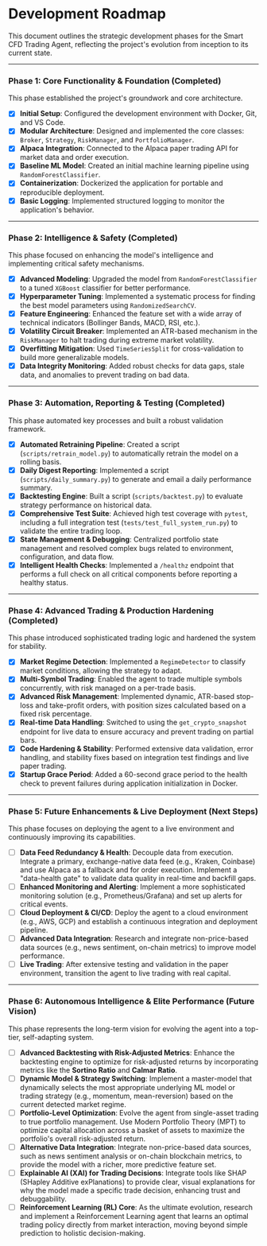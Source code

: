 # Development Roadmap

This document outlines the strategic development phases for the Smart CFD Trading Agent, reflecting the project's evolution from inception to its current state.

---

### Phase 1: Core Functionality & Foundation (Completed)

This phase established the project's groundwork and core architecture.

- [x] **Initial Setup**: Configured the development environment with Docker, Git, and VS Code.
- [x] **Modular Architecture**: Designed and implemented the core classes: `Broker`, `Strategy`, `RiskManager`, and `PortfolioManager`.
- [x] **Alpaca Integration**: Connected to the Alpaca paper trading API for market data and order execution.
- [x] **Baseline ML Model**: Created an initial machine learning pipeline using `RandomForestClassifier`.
- [x] **Containerization**: Dockerized the application for portable and reproducible deployment.
- [x] **Basic Logging**: Implemented structured logging to monitor the application's behavior.

---

### Phase 2: Intelligence & Safety (Completed)

This phase focused on enhancing the model's intelligence and implementing critical safety mechanisms.

- [x] **Advanced Modeling**: Upgraded the model from `RandomForestClassifier` to a tuned `XGBoost` classifier for better performance.
- [x] **Hyperparameter Tuning**: Implemented a systematic process for finding the best model parameters using `RandomizedSearchCV`.
- [x] **Feature Engineering**: Enhanced the feature set with a wide array of technical indicators (Bollinger Bands, MACD, RSI, etc.).
- [x] **Volatility Circuit Breaker**: Implemented an ATR-based mechanism in the `RiskManager` to halt trading during extreme market volatility.
- [x] **Overfitting Mitigation**: Used `TimeSeriesSplit` for cross-validation to build more generalizable models.
- [x] **Data Integrity Monitoring**: Added robust checks for data gaps, stale data, and anomalies to prevent trading on bad data.

---

### Phase 3: Automation, Reporting & Testing (Completed)

This phase automated key processes and built a robust validation framework.

- [x] **Automated Retraining Pipeline**: Created a script (`scripts/retrain_model.py`) to automatically retrain the model on a rolling basis.
- [x] **Daily Digest Reporting**: Implemented a script (`scripts/daily_summary.py`) to generate and email a daily performance summary.
- [x] **Backtesting Engine**: Built a script (`scripts/backtest.py`) to evaluate strategy performance on historical data.
- [x] **Comprehensive Test Suite**: Achieved high test coverage with `pytest`, including a full integration test (`tests/test_full_system_run.py`) to validate the entire trading loop.
- [x] **State Management & Debugging**: Centralized portfolio state management and resolved complex bugs related to environment, configuration, and data flow.
- [x] **Intelligent Health Checks**: Implemented a `/healthz` endpoint that performs a full check on all critical components before reporting a healthy status.

---

### Phase 4: Advanced Trading & Production Hardening (Completed)

This phase introduced sophisticated trading logic and hardened the system for stability.

- [x] **Market Regime Detection**: Implemented a `RegimeDetector` to classify market conditions, allowing the strategy to adapt.
- [x] **Multi-Symbol Trading**: Enabled the agent to trade multiple symbols concurrently, with risk managed on a per-trade basis.
- [x] **Advanced Risk Management**: Implemented dynamic, ATR-based stop-loss and take-profit orders, with position sizes calculated based on a fixed risk percentage.
- [x] **Real-time Data Handling**: Switched to using the `get_crypto_snapshot` endpoint for live data to ensure accuracy and prevent trading on partial bars.
- [x] **Code Hardening & Stability**: Performed extensive data validation, error handling, and stability fixes based on integration test findings and live paper trading.
- [x] **Startup Grace Period**: Added a 60-second grace period to the health check to prevent failures during application initialization in Docker.

---

### Phase 5: Future Enhancements & Live Deployment (Next Steps)

This phase focuses on deploying the agent to a live environment and continuously improving its capabilities.

- [ ] **Data Feed Redundancy & Health**: Decouple data from execution. Integrate a primary, exchange-native data feed (e.g., Kraken, Coinbase) and use Alpaca as a fallback and for order execution. Implement a "data-health gate" to validate data quality in real-time and backfill gaps.
- [ ] **Enhanced Monitoring and Alerting**: Implement a more sophisticated monitoring solution (e.g., Prometheus/Grafana) and set up alerts for critical events.
- [ ] **Cloud Deployment & CI/CD**: Deploy the agent to a cloud environment (e.g., AWS, GCP) and establish a continuous integration and deployment pipeline.
- [ ] **Advanced Data Integration**: Research and integrate non-price-based data sources (e.g., news sentiment, on-chain metrics) to improve model performance.
- [ ] **Live Trading**: After extensive testing and validation in the paper environment, transition the agent to live trading with real capital.

---

### Phase 6: Autonomous Intelligence & Elite Performance (Future Vision)

This phase represents the long-term vision for evolving the agent into a top-tier, self-adapting system.

- [ ] **Advanced Backtesting with Risk-Adjusted Metrics**: Enhance the backtesting engine to optimize for risk-adjusted returns by incorporating metrics like the **Sortino Ratio** and **Calmar Ratio**.
- [ ] **Dynamic Model & Strategy Switching**: Implement a master-model that dynamically selects the most appropriate underlying ML model or trading strategy (e.g., momentum, mean-reversion) based on the current detected market regime.
- [ ] **Portfolio-Level Optimization**: Evolve the agent from single-asset trading to true portfolio management. Use Modern Portfolio Theory (MPT) to optimize capital allocation across a basket of assets to maximize the portfolio's overall risk-adjusted return.
- [ ] **Alternative Data Integration**: Integrate non-price-based data sources, such as news sentiment analysis or on-chain blockchain metrics, to provide the model with a richer, more predictive feature set.
- [ ] **Explainable AI (XAI) for Trading Decisions**: Integrate tools like SHAP (SHapley Additive exPlanations) to provide clear, visual explanations for why the model made a specific trade decision, enhancing trust and debuggability.
- [ ] **Reinforcement Learning (RL) Core**: As the ultimate evolution, research and implement a Reinforcement Learning agent that learns an optimal trading policy directly from market interaction, moving beyond simple prediction to holistic decision-making.
